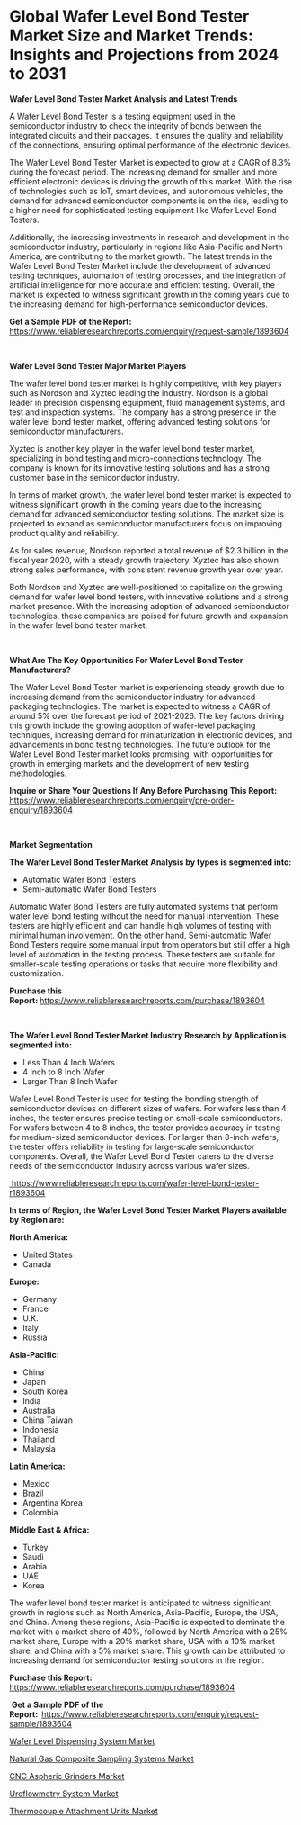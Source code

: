 <p><h1>Global Wafer Level Bond Tester Market Size and Market Trends: Insights and Projections from 2024 to 2031</h1></p><p><strong>Wafer Level Bond Tester Market Analysis and Latest Trends</strong></p>
<p><p>A Wafer Level Bond Tester is a testing equipment used in the semiconductor industry to check the integrity of bonds between the integrated circuits and their packages. It ensures the quality and reliability of the connections, ensuring optimal performance of the electronic devices.</p><p>The Wafer Level Bond Tester Market is expected to grow at a CAGR of 8.3% during the forecast period. The increasing demand for smaller and more efficient electronic devices is driving the growth of this market. With the rise of technologies such as IoT, smart devices, and autonomous vehicles, the demand for advanced semiconductor components is on the rise, leading to a higher need for sophisticated testing equipment like Wafer Level Bond Testers.</p><p>Additionally, the increasing investments in research and development in the semiconductor industry, particularly in regions like Asia-Pacific and North America, are contributing to the market growth. The latest trends in the Wafer Level Bond Tester Market include the development of advanced testing techniques, automation of testing processes, and the integration of artificial intelligence for more accurate and efficient testing. Overall, the market is expected to witness significant growth in the coming years due to the increasing demand for high-performance semiconductor devices.</p></p>
<p><strong>Get a Sample PDF of the Report:&nbsp;</strong> <a href="https://www.reliableresearchreports.com/enquiry/request-sample/1893604">https://www.reliableresearchreports.com/enquiry/request-sample/1893604</a></p>
<p>&nbsp;</p>
<p><strong>Wafer Level Bond Tester Major Market Players</strong></p>
<p><p>The wafer level bond tester market is highly competitive, with key players such as Nordson and Xyztec leading the industry. Nordson is a global leader in precision dispensing equipment, fluid management systems, and test and inspection systems. The company has a strong presence in the wafer level bond tester market, offering advanced testing solutions for semiconductor manufacturers.</p><p>Xyztec is another key player in the wafer level bond tester market, specializing in bond testing and micro-connections technology. The company is known for its innovative testing solutions and has a strong customer base in the semiconductor industry.</p><p>In terms of market growth, the wafer level bond tester market is expected to witness significant growth in the coming years due to the increasing demand for advanced semiconductor testing solutions. The market size is projected to expand as semiconductor manufacturers focus on improving product quality and reliability.</p><p>As for sales revenue, Nordson reported a total revenue of $2.3 billion in the fiscal year 2020, with a steady growth trajectory. Xyztec has also shown strong sales performance, with consistent revenue growth year over year.</p><p>Both Nordson and Xyztec are well-positioned to capitalize on the growing demand for wafer level bond testers, with innovative solutions and a strong market presence. With the increasing adoption of advanced semiconductor technologies, these companies are poised for future growth and expansion in the wafer level bond tester market.</p></p>
<p>&nbsp;</p>
<p><strong>What Are The Key Opportunities For Wafer Level Bond Tester Manufacturers?</strong></p>
<p><p>The Wafer Level Bond Tester market is experiencing steady growth due to increasing demand from the semiconductor industry for advanced packaging technologies. The market is expected to witness a CAGR of around 5% over the forecast period of 2021-2026. The key factors driving this growth include the growing adoption of wafer-level packaging techniques, increasing demand for miniaturization in electronic devices, and advancements in bond testing technologies. The future outlook for the Wafer Level Bond Tester market looks promising, with opportunities for growth in emerging markets and the development of new testing methodologies.</p></p>
<p><strong>Inquire or Share Your Questions If Any Before Purchasing This Report:</strong> <a href="https://www.reliableresearchreports.com/enquiry/pre-order-enquiry/1893604">https://www.reliableresearchreports.com/enquiry/pre-order-enquiry/1893604</a></p>
<p>&nbsp;</p>
<p><strong>Market Segmentation</strong></p>
<p><strong>The Wafer Level Bond Tester Market Analysis by types is segmented into:</strong></p>
<p><ul><li>Automatic Wafer Bond Testers</li><li>Semi-automatic Wafer Bond Testers</li></ul></p>
<p><p>Automatic Wafer Bond Testers are fully automated systems that perform wafer level bond testing without the need for manual intervention. These testers are highly efficient and can handle high volumes of testing with minimal human involvement. On the other hand, Semi-automatic Wafer Bond Testers require some manual input from operators but still offer a high level of automation in the testing process. These testers are suitable for smaller-scale testing operations or tasks that require more flexibility and customization.</p></p>
<p><strong>Purchase this Report:&nbsp;</strong><a href="https://www.reliableresearchreports.com/purchase/1893604">https://www.reliableresearchreports.com/purchase/1893604</a></p>
<p>&nbsp;</p>
<p><strong>The Wafer Level Bond Tester Market Industry Research by Application is segmented into:</strong></p>
<p><ul><li>Less Than 4 Inch Wafers</li><li>4 Inch to 8 Inch Wafer</li><li>Larger Than 8 Inch Wafer</li></ul></p>
<p><p>Wafer Level Bond Tester is used for testing the bonding strength of semiconductor devices on different sizes of wafers. For wafers less than 4 inches, the tester ensures precise testing on small-scale semiconductors. For wafers between 4 to 8 inches, the tester provides accuracy in testing for medium-sized semiconductor devices. For larger than 8-inch wafers, the tester offers reliability in testing for large-scale semiconductor components. Overall, the Wafer Level Bond Tester caters to the diverse needs of the semiconductor industry across various wafer sizes.</p></p>
<p><a href="https://www.reliableresearchreports.com/wafer-level-bond-tester-r1893604">&nbsp;https://www.reliableresearchreports.com/wafer-level-bond-tester-r1893604</a></p>
<p><strong>In terms of Region, the Wafer Level Bond Tester Market Players available by Region are:</strong></p>
<p>
    <p> <strong> North America: </strong>
        <ul>
            <li>United States</li>
            <li>Canada</li>
        </ul>
        </p> 
    <p> <strong> Europe: </strong>
        <ul>
            <li>Germany</li>
            <li>France</li>
            <li>U.K.</li>
            <li>Italy</li>
            <li>Russia</li>
        </ul>
        </p> 
    <p> <strong> Asia-Pacific: </strong>
        <ul>
            <li>China</li>
            <li>Japan</li>
            <li>South Korea</li>
            <li>India</li>
            <li>Australia</li>
            <li>China Taiwan</li>
            <li>Indonesia</li>
            <li>Thailand</li>
            <li>Malaysia</li>
        </ul>
        </p> 
    <p> <strong> Latin America: </strong>
        <ul>
            <li>Mexico</li>
            <li>Brazil</li>
            <li>Argentina Korea</li>
            <li>Colombia</li>
        </ul>
        </p> 
    <p> <strong> Middle East & Africa: </strong>
        <ul>
            <li>Turkey</li>
            <li>Saudi</li>
            <li>Arabia</li>
            <li>UAE</li>
            <li>Korea</li>
        </ul>
    </p>
    </p>
<p><p>The wafer level bond tester market is anticipated to witness significant growth in regions such as North America, Asia-Pacific, Europe, the USA, and China. Among these regions, Asia-Pacific is expected to dominate the market with a market share of 40%, followed by North America with a 25% market share, Europe with a 20% market share, USA with a 10% market share, and China with a 5% market share. This growth can be attributed to increasing demand for semiconductor testing solutions in the region.</p></p>
<p><strong>Purchase this Report: </strong><a href="https://www.reliableresearchreports.com/purchase/1893604">https://www.reliableresearchreports.com/purchase/1893604</a></p>
<p>&nbsp;<strong>Get a Sample PDF of the Report:&nbsp;&nbsp;</strong><a href="https://www.reliableresearchreports.com/enquiry/request-sample/1893604">https://www.reliableresearchreports.com/enquiry/request-sample/1893604</a></p>
<p><strong></strong></p>
<p><p><a href="https://github.com/widyafarer/Market-Research-Report-List-1/blob/main/wafer-level-dispensing-system-market.md">Wafer Level Dispensing System Market</a></p><p><a href="https://github.com/graysonwolfe1913/Market-Research-Report-List-1/blob/main/natural-gas-composite-sampling-systems-market.md">Natural Gas Composite Sampling Systems Market</a></p><p><a href="https://github.com/seamusocallaghan/Market-Research-Report-List-1/blob/main/cnc-aspheric-grinders-market.md">CNC Aspheric Grinders Market</a></p><p><a href="https://issuu.com/reportprime-2/docs/uroflowmetry-system-market-size-2030.pptx">Uroflowmetry System Market</a></p><p><a href="https://github.com/sydneyHaley871/Market-Research-Report-List-1/blob/main/thermocouple-attachment-units-market.md">Thermocouple Attachment Units Market</a></p></p>